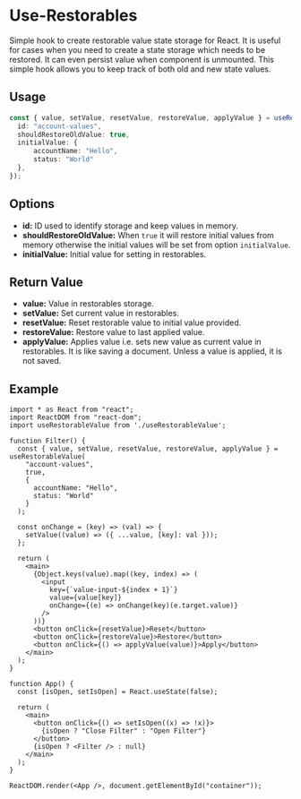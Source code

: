 # Use-Restorables

Simple hook to create restorable value state storage for React. It is useful for cases when you need to create a state storage which needs to be restored. It can even persist value when component is unmounted. This simple hook allows you to keep track of both old and new state values.

## Usage

```ts
const { value, setValue, resetValue, restoreValue, applyValue } = useRestorableValue({
  id: "account-values",
  shouldRestoreOldValue: true,
  initialValue: {
      accountName: "Hello",
      status: "World"
  },
});
```

## Options

* **id:** ID used to identify storage and keep values in memory.
* **shouldRestoreOldValue:** When `true` it will restore initial values from memory otherwise the initial values will be set from option `initialValue`.
* **initialValue:** Initial value for setting in restorables.

## Return Value

* **value:** Value in restorables storage.
* **setValue:** Set current value in restorables.
* **resetValue:** Reset restorable value to initial value provided.
* **restoreValue:** Restore value to last applied value.
* **applyValue:** Applies value i.e. sets new value as current value in restorables. It is like saving a document. Unless a value is applied, it is not saved.

## Example

```tsx
import * as React from "react";
import ReactDOM from "react-dom";
import useRestorableValue from './useRestorableValue';

function Filter() {
  const { value, setValue, resetValue, restoreValue, applyValue } = useRestorableValue(
    "account-values",
    true,
    {
      accountName: "Hello",
      status: "World"
    }
  );

  const onChange = (key) => (val) => {
    setValue((value) => ({ ...value, [key]: val }));
  };

  return (
    <main>
      {Object.keys(value).map((key, index) => (
        <input
          key={`value-input-${index + 1}`}
          value={value[key]}
          onChange={(e) => onChange(key)(e.target.value)}
        />
      ))}
      <button onClick={resetValue}>Reset</button>
      <button onClick={restoreValue}>Restore</button>
      <button onClick={() => applyValue(value)}>Apply</button>
    </main>
  );
}

function App() {
  const [isOpen, setIsOpen] = React.useState(false);

  return (
    <main>
      <button onClick={() => setIsOpen((x) => !x)}>
        {isOpen ? "Close Filter" : "Open Filter"}
      </button>
      {isOpen ? <Filter /> : null}
    </main>
  );
}

ReactDOM.render(<App />, document.getElementById("container"));
```
